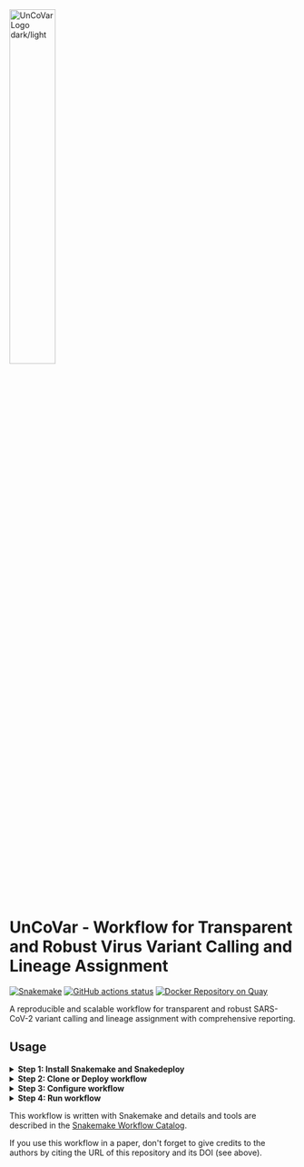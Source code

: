 


<picture>
  <source media="(prefers-color-scheme: dark)" srcset="https://github.com/IKIM-Essen/uncovar/assets/77535027/8e17c6fc-ff7a-4c25-afc9-7888036d693e" width="40%">
  <source media="(prefers-color-scheme: light)" srcset="https://github.com/IKIM-Essen/uncovar/assets/77535027/c99f5a94-749b-422e-b319-1e3700d40a8e" width="40%">
  <img alt="UnCoVar Logo dark/light">
</picture>

# UnCoVar - Workflow for Transparent and Robust Virus Variant Calling and Lineage Assignment

[![Snakemake](https://img.shields.io/badge/snakemake-≥6.3.0-brightgreen.svg)](https://snakemake.bitbucket.io)
[![GitHub actions status](https://github.com/koesterlab/snakemake-workflow-sars-cov2/workflows/Tests/badge.svg?branch=master)](https://github.com/koesterlab/snakemake-workflow-sars-cov2/actions?query=branch%3Amaster+workflow%3ATests)
[![Docker Repository on Quay](https://quay.io/repository/uncovar/uncovar/status)](https://quay.io/repository/uncovar/uncovar)

A reproducible and scalable workflow for transparent and robust SARS-CoV-2
variant calling and lineage assignment with comprehensive reporting.

## Usage

<details>
  <Summary><b>Step 1: Install Snakemake and Snakedeploy</b></Summary>

Snakemake and Snakedeploy are best installed via the [Mamba package manager](https://github.com/mamba-org/mamba) (a drop-in replacement for conda). If you have neither Conda nor Mamba, it can be installed via [Mambaforge](https://github.com/conda-forge/miniforge#mambaforge). For other options see [here](https://github.com/mamba-org/mamba).

Given that Mamba is installed, run

    mamba create -c conda-forge -c bioconda --name snakemake snakemake snakedeploy

to install both Snakemake and Snakedeploy in an isolated environment. For all following commands ensure that this environment is activated via

    conda activate snakemake
</details>

<details>
  <Summary><b>Step 2: Clone or Deploy workflow</b></Summary>

First, create an appropriate project working directory on your system and enter it:

    mkdir -p path/to/project-workdir
    cd path/to/project-workdir
    
In all following steps, we will assume that you are inside of that directory.
Second, run

Given that Snakemake is installed and you want to clone the full workflow you can clone it as follows:

    git clone https://github.com/IKIM-Essen/uncovar

Given that Snakemake and Snakedeploy are installed and available (see Step 1), the workflow can be deployed as follows:

    snakedeploy deploy-workflow https://github.com/IKIM-Essen/uncovar . --tag v0.16.0

Snakedeploy will create two folders `workflow` and `config`. The former contains the deployment of the UnCoVar workflow as a [Snakemake module](https://snakemake.readthedocs.io/en/stable/snakefiles/deployment.html#using-and-combining-pre-exising-workflows), the latter contains configuration files which will be modified in the next step in order to configure the workflow to your needs. Later, when executing the workflow, Snakemake will automatically find the main Snakefile in the workflow subfolder.

</details>


<details>
  <Summary><b>Step 3: Configure workflow</b></Summary>

#### General settings

To configure this workflow, modify `config/config.yaml` according to your
needs, following the explanations provided in the file.

#### Sample sheet

The sample sheet contains all samples to be analyzed by UnCoVar.

#### Auto filling

UnCoVar offers the possibility to automatically append paired-end sequenced samples to the sample
sheet. To load your data into the workflow execute

    snakemake --cores all --use-conda update_sample

with the root of the UnCoVar as working directory. It is recommended to use
the following structure to when adding data automatically:

    ├── archive
    ├── incoming
    └── snakemake-workflow-sars-cov2
        ├── data
        └── ...

However, this structure is not set in stone and can be adjusted via the
`config/config.yaml` file under `data-handling`. Only the following path to the
corresponding folders, relative to the directory of UnCoVar are needed:

- **incoming**: path of incoming data, which is moved to the data directory by
  the preprocessing script. Defaults to `../incoming/`.
- **data**: path to store data within the workflow. defaults to `data/`.
- **archive**: path to archive data from the results from the analysis to.
  Defaults to `../archive/`.

The incoming directory should contain paired end reads in (compressed) FASTQ
format. UnCoVar automatically copies your data into the data directory and moves
all files from incoming directory to the archive. After the analysis, all results
are compressed and saved alongside the reads.

Moreover, the sample sheet is automatically updated with the new files. Please
note, that only the part of the filename before the first '\_' character is used
as the sample name within the workflow. Technology and amplicon flag (**is_amplicon_data**) 
have to be revisited manually

#### Manual filling

Of course, samples to be analyzed can also be added manually to the sample sheet.
For each sample, the a new line in `config/pep/samples.csv` with the following
content has to be defined:

- **sample_name**: name or identifier of sample
- **fq1**: path to read 1 in FASTQ format
- **fq2**: path to read 2 in FASTQ format (if paired end sequencing)
- **date**: sampling date of the sample
- **is_amplicon_data**: indicates whether the data was generated with a
  shotgun (0) or amplicon (1) sequencing
- **technology**: indicates the sequencing technology used to generate
  the samples (illumina, ont, ion)
- **include_in_high_genome_summary**: indicates if sample should be included in the submission files (1) or not (0)

</details>

<details>
  <Summary><b>Step 4: Run workflow</b></Summary>
Given that the workflow has been properly deployed and configured, it can be executed as follows.

Fow running the workflow while deploying any necessary software via conda (using the Mamba package manager by default), run Snakemake with

    snakemake --cores all --use-conda 
Snakemake will automatically detect the main Snakefile in the workflow subfolder and execute the workflow module that has been defined by the deployment in step 2.

For further options, e.g. for cluster and cloud execution, see the docs.
</details>

This workflow is written with Snakemake and details and tools are described in the
[Snakemake Workflow Catalog](https://snakemake.github.io/snakemake-workflow-catalog?usage=IKIM-Essen/uncovar).

If you use this workflow in a paper, don't forget to give credits to the
authors by citing the URL of this repository and its DOI (see above).
